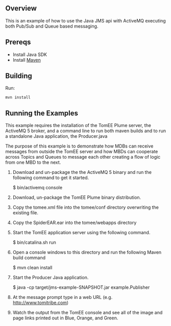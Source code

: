 ## Overview

This is an example of how to use the Java JMS api with ActiveMQ executing both Pub/Sub and 
Queue based messaging.

## Prereqs

- Install Java SDK
- Install [Maven](http://maven.apache.org/download.html) 

## Building

Run:

    mvn install

## Running the Examples

This example requires the installation of the TomEE Plume server, the ActiveMQ 5 broker, 
and a command line to run both maven builds and to run a standalone Java application,
the Producer.java

The purpose of this example is to demonstrate how MDBs can receive messages from outside 
the TomEE server and how MBDs can cooperate across Topics and Queues to message each other 
creating a flow of logic from one MBD to the next.

1. Download and un-package the the ActiveMQ 5 binary and run the following command to get it
started.

	$ bin/activemq console
	
2. Download, un-package the TomEE Plume binary distribution.
3. Copy the tomee.xml file into the tomee/conf directory overwriting the existing file.
4. Copy the SpiderEAR.ear into the tomee/webapps directory
5. Start the TomEE application server using the following command.
	
	$ bin/catalina.sh run
	
6. Open a console windows to this directory and run the following Maven build command

	$ mvn clean install

7. Start the Producer Java application.

    $ java -cp target/jms-example-SNAPSHOT.jar example.Publisher
    
8. At the message prompt type in a web URL (e.g. http://www.tomitribe.com)
9. Watch the output from the TomEE console and see all of the image and page links printed
	out in Blue, Orange, and Green.



